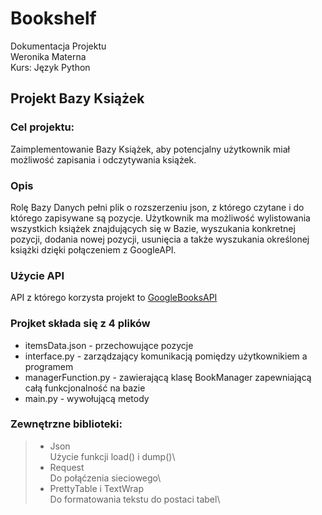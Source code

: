 # Bookshelf

Dokumentacja Projektu\
Weronika Materna\
Kurs: Język Python



## Projekt Bazy Książek

### Cel projektu:
Zaimplementowanie Bazy Książek, aby potencjalny użytkownik miał 
możliwość zapisania i odczytywania książek.
### Opis
Rolę Bazy Danych pełni plik o rozszerzeniu json, z którego czytane i  do którego zapisywane są pozycje. 
Użytkownik ma możliwość wylistowania wszystkich książek znajdujących się w Bazie, wyszukania konkretnej pozycji, 
dodania nowej pozycji, usunięcia a także wyszukania określonej książki dzięki połączeniem z GoogleAPI.
### Użycie API
API z którego korzysta projekt to [GoogleBooksAPI](https://developers.google.com/books)
### Projket składa się z 4 plików
* itemsData.json - przechowujące pozycje
* interface.py - zarządzający komunikacją pomiędzy użytkownikiem a programem
* managerFunction.py - zawierającą klasę BookManager zapewniającą całą funkcjonalność na
bazie
* main.py - wywołującą metody
### Zewnętrzne biblioteki:
> * Json \
  Użycie funkcji load() i dump()\
> * Request\
  Do połąćzenia sieciowego\
> * PrettyTable i TextWrap \
  Do formatowania tekstu do postaci tabel\
